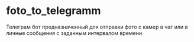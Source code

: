 # foto_to_telegramm
Телеграм бот предназначенный для отправки фото с камер в чат или в личные сообщения с заданным интервалом времени
